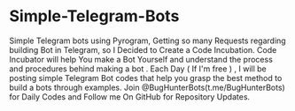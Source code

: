 # Simple-Telegram-Bots
Simple Telegram bots using Pyrogram, Getting so many Requests regarding building Bot in Telegram, so I Decided to Create a Code Incubation.  Code Incubator will help You make a Bot Yourself and understand the process and procedures behind making a bot . Each Day ( If I'm free ) , I will be posting simple Telegram Bot codes that help you grasp the best method to build a bots through examples.  Join @BugHunterBots(t.me/BugHunterBots) for Daily Codes and Follow me On GitHub for Repository Updates.  
